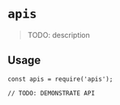 # `apis`

> TODO: description

## Usage

```
const apis = require('apis');

// TODO: DEMONSTRATE API
```
